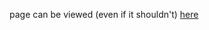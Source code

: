 page can be viewed (even if it shouldn't) [here](https://turecross321.github.io/hyer-recreation-school/)
